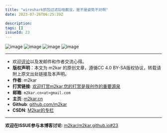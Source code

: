 ```yaml
---
title: "wireshark抓包过滤后啥都没，是不是姿势不对啊"
date: 2023-07-26T06:25:39Z

description: 
tags: []
issueId: 23
---
```


![image](https://github.com/m2kar/m2kar.github.io/assets/52697574/ddd48b57-8540-4a3e-9bfe-a849f5dc80ec)
![image](https://github.com/m2kar/m2kar.github.io/assets/52697574/4f1fc58a-0181-43c0-bfa6-ebfb0ca2c058)
![image](https://github.com/m2kar/m2kar.github.io/assets/52697574/1ba4da8b-dde5-4a6d-a674-fec029b75916)
![image](https://github.com/m2kar/m2kar.github.io/assets/52697574/08cc021e-ee13-45e7-8c02-c65ae707dab4)

<hr/>

- 欢迎[评论](https://github.com/m2kar/m2kar.github.io/issues/23)以及发邮件和作者交流心得。
- **版权声明**：本文为 m2kar 的原创文章，遵循CC 4.0 BY-SA版权协议，转载请附上原文出处链接及本声明。
- **作者**: m2kar
- **打赏链接**: [欢迎打赏m2kar,您的打赏是我创作的重要源泉](http://m2kar-cn.mikecrm.com/wy97haW)
- **邮箱**: `m2kar.cn<at>gmail.com`
- **主页**: [m2kar.cn](https://m2kar.cn)
- **Github**: [github.com/m2kar](https://github.com/m2kar)
- **CSDN**: [M2kar的专栏](https://m2kar.blog.csdn.net)

<hr/>

**欢迎在ISSUE参与本博客讨论**: [m2kar/m2kar.github.io#23](https://github.com/m2kar/m2kar.github.io/issues/23)